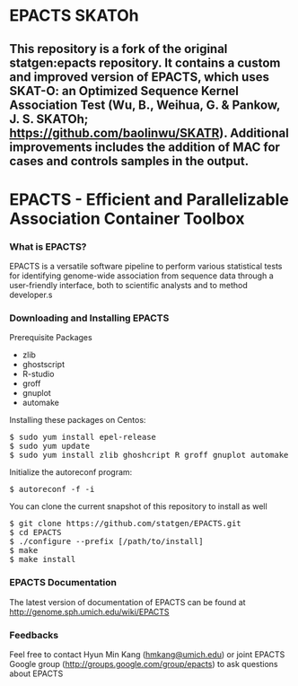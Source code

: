 # EPACTS SKATOh

This repository is a fork of the original statgen:epacts repository.
It contains a custom and improved version of EPACTS, which uses SKAT-O: an Optimized Sequence Kernel Association Test (Wu, B., Weihua, G. & Pankow, J. S. SKATOh; https://github.com/baolinwu/SKATR).
Additional improvements includes the addition of MAC for cases and controls samples in the output.
 ------------------------------------------------------------------------------

# EPACTS - Efficient and Parallelizable Association Container Toolbox

### What is EPACTS?

EPACTS is a versatile software pipeline to perform various statistical tests for identifying genome-wide association from sequence data through a user-friendly interface, both to scientific analysts and to method developer.s

### Downloading and Installing EPACTS

Prerequisite Packages
- zlib
- ghostscript
- R-studio
- groff
- gnuplot
- automake  

Installing these packages on Centos:
<pre>
$ sudo yum install epel-release
$ sudo yum update
$ sudo yum install zlib ghoshcript R groff gnuplot automake -y
</pre>

Initialize the autoreconf program:
<pre>
$ autoreconf -f -i
</pre>

You can clone the current snapshot of this repository to install as well

<pre>
$ git clone https://github.com/statgen/EPACTS.git
$ cd EPACTS
$ ./configure --prefix [/path/to/install]
$ make
$ make install
</pre>

### EPACTS Documentation

The latest version of documentation of EPACTS can be found at
http://genome.sph.umich.edu/wiki/EPACTS

### Feedbacks

Feel free to contact Hyun Min Kang (hmkang@umich.edu) or joint EPACTS Google group (http://groups.google.com/group/epacts) to ask questions about EPACTS
